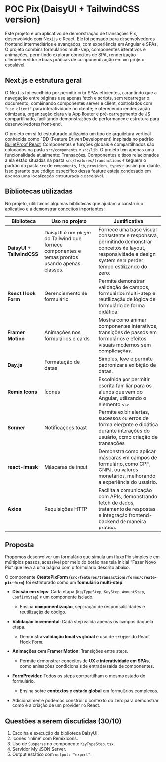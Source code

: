 # POC Pix (DaisyUI + TailwindCSS version)

Este projeto é um aplicativo de demonstração de transações Pix, desenvolvido com Next.js e React. Ele foi pensado para desenvolvedores frontend intermediários e avançados, com experiência em Angular e SPAs. O projeto combina formulários multi-step, componentes interativos e animações, permitindo explorar conceitos de SPA, renderização cliente/servidor e boas práticas de componentização em um projeto escalável.

## Next.js e estrutura geral

O Next.js foi escolhido por permitir criar SPAs eficientes, garantindo que a navegação entre páginas use apenas fetch e scripts, sem recarregar o documento; combinando componentes server e client, controlados com `"use client"` para interatividade no cliente; e oferecendo renderização otimizada, organização clara via App Router e pré-carregamento de JS compartilhado, facilitando demonstrações de performance e estrutura para desenvolvedores front-end.

O projeto em si foi estruturado utilizando um tipo de arquitetura vertical conhecida como FDD (Feature Driven Development) inspirada no padrão [BulletProof React](https://github.com/alan2207/bulletproof-react/blob/master/docs/project-structure.md). Componentes e funções globais e compartilhados são colocados na pasta `src/components` e `src/lib`. O projeto tem apenas uma funcionalidade atualmente: Transações. Componentes e tipos relacionados a ela estão situados na pasta `src/features/transactions` e seguem o padrão da pasta `src` de `components`, `lib`, `providers`, `types` e assim por diante. Isso garante que código específico dessa feature esteja condesado em apenas uma localização estruturada e escalável.

## Bibliotecas utilizadas

No projeto, utilizamos algumas bibliotecas que ajudam a construir o aplicativo e a demonstrar conceitos importantes:

| Biblioteca | Uso no projeto | Justificativa |
| --- | --- | --- |
| **DaisyUI + TailwindCSS** | DaisyUI é um *plugin* do Tailwind que fornece componentes e temas prontos usando apenas classes. | Fornece uma base visual consistente e responsiva, permitindo demonstrar conceitos de layout, responsividade e design system sem perder tempo estilizando do zero. |
| **React Hook Form** | Gerenciamento de formulário | Permite demonstrar validação de campos, formulários multi-step e reutilização de lógica de formulário de forma didática. |
| **Framer Motion** | Animações nos formulários e cards | Mostra como animar componentes interativos, transições de passos em formulários e efeitos visuais modernos sem complicações. |
| **Day.js** | Formatação de datas | Simples, leve e permite padronizar a exibição de datas. |
| **Remix Icons** | Ícones | Escolhida por permitir escrita familiar para os alunos que vem do Angular, utilizando o elemento `<i>` |
| **Sonner** | Notificações toast | Permite exibir alertas, sucessos ou erros de forma elegante e didática durante interações do usuário, como criação de transações. |
| **react-imask** | Máscaras de input | Demonstra como aplicar máscaras em campos de formulário, como CPF, CNPJ, ou valores monetários, melhorando a experiência do usuário. |
| **Axios** | Requisições HTTP | Facilita a comunicação com APIs, demonstrando fetch de dados, tratamento de respostas e integração frontend-backend de maneira prática. |

## Proposta

Propomos desenvolver um formulário que simula um fluxo Pix simples e em múltiplos passos, acessível por meio do botão nas tela inicial “Fazer Novo Pix” que leva à uma página com o formulário descrito abaixo.

O componente **CreatePixForm (`src/features/transactions/forms/create-pix-form`)** foi estruturado como um **formulário multi-step**:

- **Divisão em steps**: Cada etapa (`KeyTypeStep`, `KeyStep`, `AmountStep`, `ConfirmStep`) é um componente isolado.
    - Ensina **componentização**, separação de responsabilidades e reutilização de código.
- **Validação incremental**: Cada step valida apenas os campos daquela etapa.
    - Demonstra **validação local vs global** e uso de `trigger` do React Hook Form.
- **Animações com Framer Motion**: Transições entre steps.
    - Permite demonstrar conceitos de **UX e interatividade em SPAs**, como animações condicionais de entrada/saída de componentes.
- **FormProvider**: Todos os steps compartilham o mesmo estado do formulário.
    - Ensina sobre **contextos e estado global** em formulários complexos.

- Adicionalmente podemos construir o contexto do zero para demonstrar como é a criação de um provider no React.

## Questões a serem discutidas (30/10)

1. Escolha e execução da biblioteca DaisyUI.
2. Ícones “inline” com RemixIcons.
3. Uso de `Suspense` no componente `KeyTypeStep.tsx`.
4. Servidor My JSON Server.
5. Output estático com `output: "export"`.
